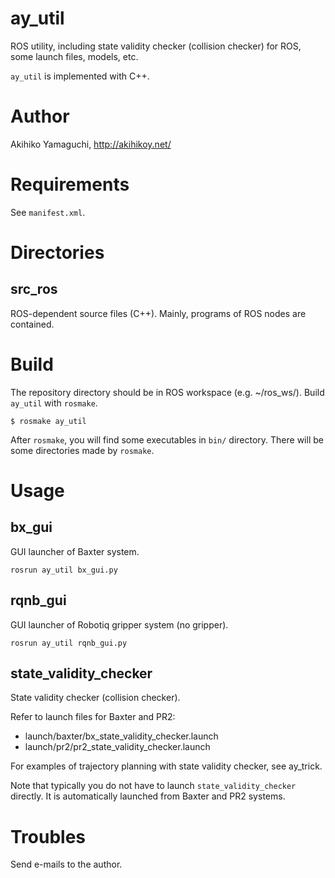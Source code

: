 ay_util
==================
ROS utility, including state validity checker (collision checker) for ROS, some launch files, models, etc.

`ay_util` is implemented with C++.


Author
==================
Akihiko Yamaguchi, http://akihikoy.net/


Requirements
==================
See `manifest.xml`.


Directories
==================

src_ros
----------------------------
ROS-dependent source files (C++).  Mainly, programs of ROS nodes are contained.


Build
==================
The repository directory should be in ROS workspace (e.g. ~/ros_ws/).
Build `ay_util` with `rosmake`.

```
$ rosmake ay_util
```

After `rosmake`, you will find some executables in `bin/` directory.
There will be some directories made by `rosmake`.


Usage
==================

bx_gui
---------------------------
GUI launcher of Baxter system.

```
rosrun ay_util bx_gui.py
```

rqnb_gui
---------------------------
GUI launcher of Robotiq gripper system (no gripper).

```
rosrun ay_util rqnb_gui.py
```

state_validity_checker
---------------------------
State validity checker (collision checker).

Refer to launch files for Baxter and PR2:
- launch/baxter/bx_state_validity_checker.launch
- launch/pr2/pr2_state_validity_checker.launch

For examples of trajectory planning with state validity checker, see ay_trick.

Note that typically you do not have to launch `state_validity_checker` directly.  It is automatically launched from Baxter and PR2 systems.


Troubles
==================
Send e-mails to the author.
